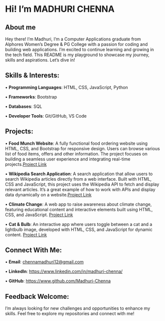 # Hi! I’m MADHURI CHENNA

## About me
Hey there! I’m Madhuri, I’m a Computer Applications graduate from Alphores Women’s Degree & PG College with a passion for coding and building web applications. I’m excited to continue learning and growing in the tech field. This README is my playground to showcase my journey, skills and aspirations. Let’s dive in!

## Skills & Interests:
• __Programming Languages__: HTML, CSS, JavaScript, Python 

•	__Frameworks__: Bootstrap

•	__Databases__: SQL

•	__Developer Tools__: Git/GitHub, VS Code

## Projects: 
•	__Food Munch Website__: A fully functional food ordering website using HTML, CSS, and Bootstrap for responsive design. Users can browse various list of food items, offers and other information. The project 
     focuses on building a seamless user experience and integrating real-time projects.[Project Link](https://github.com/Madhuri-Chenna/FOODMUNCH-WEBSITE)
  
•	__Wikipedia Search Application__: A search application that allow users to search Wikipedia articles directly from a web interface. Built with HTML, CSS and JavaScript, this project uses the Wikipedia API to 
     fetch and display relevant articles. It’s a great example of how to work with APIs and display data dynamically on a website.[Project Link](https://github.com/Madhuri-Chenna/WIKIPEDIA-SEARCH-APPLICATION)
  
•	__Climate Change__:  A web app to raise awareness about climate change, featuring educational content and interactive elements built using HTML, CSS, and JavaScript.
                        [Project Link](https://github.com/Madhuri-Chenna/CLIMATE-CHANGE)

•	__Cat & Bulb__: An interactive app where users toggle between a cat and a lightbulb image, developed with HTML, CSS, and JavaScript for dynamic content.
                  [Project Link](https://github.com/Madhuri-Chenna/CAT-AND-BULB)

## Connect With Me: 
•	__Email__: chennamadhuri12@gmail.com

•	__LinkedIn__: https://www.linkedin.com/in/madhuri-chenna/

•	__GitHub__: https://www.github.com/Madhuri-Chenna
## Feedback Welcome: 
I’m always looking for new challenges and opportunities to enhance my skills. Feel free to explore my repositories and connect with me!   

